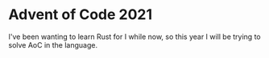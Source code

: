# Advent of Code 2021

I've been wanting to learn Rust for I while now, so this year I will be trying to solve AoC in the
language.

